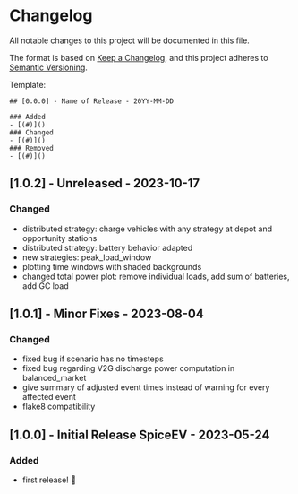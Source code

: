 # Changelog

All notable changes to this project will be documented in this file.

The format is based on [Keep a Changelog](https://keepachangelog.com/en/1.0.0/),
and this project adheres to [Semantic Versioning](https://semver.org/spec/v2.0.0.html).

Template:
```
## [0.0.0] - Name of Release - 20YY-MM-DD

### Added
- [(#)]()
### Changed
- [(#)]()
### Removed
- [(#)]()
```

## [1.0.2] - Unreleased - 2023-10-17

### Changed
- distributed strategy: charge vehicles with any strategy at depot and opportunity stations
- distributed strategy: battery behavior adapted
- new strategies: peak_load_window
- plotting time windows with shaded backgrounds
- changed total power plot: remove individual loads, add sum of batteries, add GC load

## [1.0.1] - Minor Fixes - 2023-08-04

### Changed
- fixed bug if scenario has no timesteps
- fixed bug regarding V2G discharge power computation in balanced_market
- give summary of adjusted event times instead of warning for every affected event
- flake8 compatibility

## [1.0.0] - Initial Release SpiceEV - 2023-05-24

### Added
- first release! 🎉
